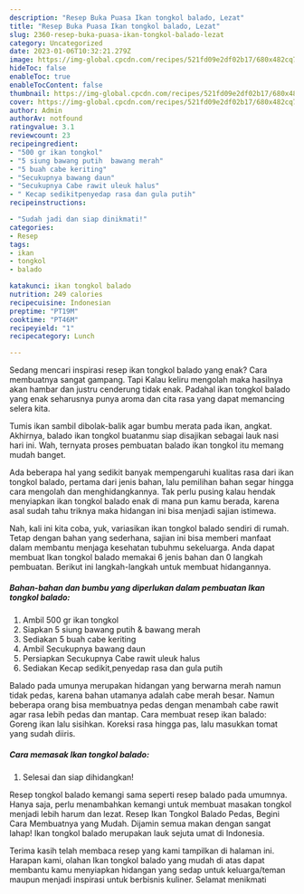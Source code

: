 ```yaml
---
description: "Resep Buka Puasa Ikan tongkol balado, Lezat"
title: "Resep Buka Puasa Ikan tongkol balado, Lezat"
slug: 2360-resep-buka-puasa-ikan-tongkol-balado-lezat
category: Uncategorized
date: 2023-01-06T10:32:21.279Z
image: https://img-global.cpcdn.com/recipes/521fd09e2df02b17/680x482cq70/ikan-tongkol-balado-foto-resep-utama.jpg
hideToc: false
enableToc: true
enableTocContent: false
thumbnail: https://img-global.cpcdn.com/recipes/521fd09e2df02b17/680x482cq70/ikan-tongkol-balado-foto-resep-utama.jpg
cover: https://img-global.cpcdn.com/recipes/521fd09e2df02b17/680x482cq70/ikan-tongkol-balado-foto-resep-utama.jpg
author: Admin
authorAv: notfound
ratingvalue: 3.1
reviewcount: 23
recipeingredient:
- "500 gr ikan tongkol"
- "5 siung bawang putih  bawang merah"
- "5 buah cabe keriting"
- "Secukupnya bawang daun"
- "Secukupnya Cabe rawit uleuk halus"
- " Kecap sedikitpenyedap rasa dan gula putih"
recipeinstructions:

- "Sudah jadi dan siap dinikmati!"
categories:
- Resep
tags:
- ikan
- tongkol
- balado

katakunci: ikan tongkol balado 
nutrition: 249 calories
recipecuisine: Indonesian
preptime: "PT19M"
cooktime: "PT46M"
recipeyield: "1"
recipecategory: Lunch

---
```



Sedang mencari inspirasi resep ikan tongkol balado yang enak? Cara membuatnya sangat gampang. Tapi Kalau keliru mengolah maka hasilnya akan hambar dan justru cenderung tidak enak. Padahal ikan tongkol balado yang enak seharusnya punya aroma dan cita rasa yang dapat memancing selera kita.


Tumis ikan sambil dibolak-balik agar bumbu merata pada ikan, angkat. Akhirnya, balado ikan tongkol buatanmu siap disajikan sebagai lauk nasi hari ini. Wah, ternyata proses pembuatan balado ikan tongkol itu memang mudah banget.

Ada beberapa hal yang sedikit banyak mempengaruhi kualitas rasa dari ikan tongkol balado, pertama dari jenis bahan, lalu pemilihan bahan segar hingga cara mengolah dan menghidangkannya. Tak perlu pusing kalau hendak menyiapkan ikan tongkol balado enak di mana pun kamu berada, karena asal sudah tahu triknya maka hidangan ini bisa menjadi sajian istimewa.


Nah, kali ini kita coba, yuk, variasikan ikan tongkol balado sendiri di rumah. Tetap dengan bahan yang sederhana, sajian ini bisa memberi manfaat dalam membantu menjaga kesehatan tubuhmu sekeluarga. Anda dapat membuat Ikan tongkol balado memakai 6 jenis bahan dan 0 langkah pembuatan. Berikut ini langkah-langkah untuk membuat hidangannya.

<!--inarticleads1-->

##### Bahan-bahan dan bumbu yang diperlukan dalam pembuatan Ikan tongkol balado:

1. Ambil 500 gr ikan tongkol
1. Siapkan 5 siung bawang putih &amp; bawang merah
1. Sediakan 5 buah cabe keriting
1. Ambil Secukupnya bawang daun
1. Persiapkan Secukupnya Cabe rawit uleuk halus
1. Sediakan  Kecap sedikit,penyedap rasa dan gula putih


Balado pada umunya merupakan hidangan yang berwarna merah namun tidak pedas, karena bahan utamanya adalah cabe merah besar. Namun beberapa orang bisa membuatnya pedas dengan menambah cabe rawit agar rasa lebih pedas dan mantap. Cara membuat resep ikan balado: Goreng ikan lalu sisihkan. Koreksi rasa hingga pas, lalu masukkan tomat yang sudah diiris. 

<!--inarticleads2-->

##### Cara memasak Ikan tongkol balado:


1. Selesai dan siap dihidangkan!

Resep tongkol balado kemangi sama seperti resep balado pada umumnya. Hanya saja, perlu menambahkan kemangi untuk membuat masakan tongkol menjadi lebih harum dan lezat. Resep Ikan Tongkol Balado Pedas, Begini Cara Membuatnya yang Mudah. Dijamin semua makan dengan sangat lahap! Ikan tongkol balado merupakan lauk sejuta umat di Indonesia. 

Terima kasih telah membaca resep yang kami tampilkan di halaman ini. Harapan kami, olahan Ikan tongkol balado yang mudah di atas dapat membantu kamu menyiapkan hidangan yang sedap untuk keluarga/teman maupun menjadi inspirasi untuk berbisnis kuliner. Selamat menikmati

